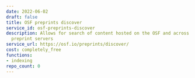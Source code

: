 ```yaml
---
date: 2022-06-02
draft: false
title: OSF preprints discover
service_id: osf-preprints-discover
description: Allows for search of content hosted on the OSF and across several other
  preprint servers
service_url: https://osf.io/preprints/discover/
cost: completely_free
functions:
- indexing
repo_count: 0
---
```



